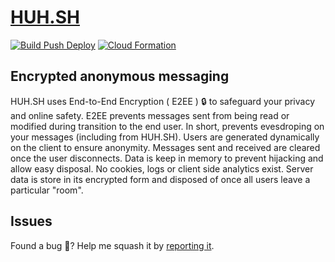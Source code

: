 # [HUH.SH](https://huh.sh)

[![Build Push Deploy](https://github.com/adelinosousa/portal/actions/workflows/Build%20Push%20Deploy.yml/badge.svg)](https://github.com/adelinosousa/portal/actions/workflows/Build%20Push%20Deploy.yml)
[![Cloud Formation](https://github.com/adelinosousa/portal/actions/workflows/Cloud%20Formation.yml/badge.svg)](https://github.com/adelinosousa/portal/actions/workflows/Cloud%20Formation.yml)

## Encrypted anonymous messaging
HUH.SH uses End-to-End Encryption ( E2EE ) 🔒 to safeguard your privacy and online safety. E2EE prevents messages sent from being read or modified during transition to the end user. In short, prevents evesdroping on your messages (including from HUH.SH). Users are generated dynamically on the client to ensure anonymity. Messages sent and received are cleared once the user disconnects. Data is keep in memory to prevent hijacking and allow easy disposal. No cookies, logs or client side analytics exist. Server data is store in its encrypted form and disposed of once all users leave a particular "room".

## Issues
Found a bug 🐛? Help me squash it by [reporting it](https://github.com/adelinosousa/huh.sh/issues/new).
